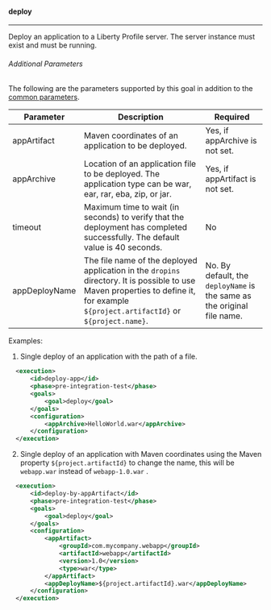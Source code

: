 #### deploy
---
Deploy an application to a Liberty Profile server. The server instance must exist and must be running.

###### Additional Parameters

The following are the parameters supported by this goal in addition to the [common parameters](common-parameters.md#common-parameters).

| Parameter | Description | Required |
| --------  | ----------- | -------  |
| appArtifact | Maven coordinates of an application to be deployed. | Yes, if appArchive is not set. |
| appArchive | Location of an application file to be deployed. The application type can be war, ear, rar, eba, zip, or jar. | Yes, if appArtifact is not set. |
| timeout | Maximum time to wait (in seconds) to verify that the deployment has completed successfully. The default value is 40 seconds. | No |
| appDeployName| The file name of the deployed application in the `dropins` directory. It is possible to use Maven properties to define it, for example `${project.artifactId}` or `${project.name}`. | No. By default, the `deployName` is the same as the original file name.|

Examples:

 1. Single deploy of an application with the path of a file.

  ```xml
    <execution>
        <id>deploy-app</id>
        <phase>pre-integration-test</phase>
        <goals>
            <goal>deploy</goal>
        </goals>
        <configuration>
            <appArchive>HelloWorld.war</appArchive>
        </configuration>
    </execution>
   ```

 2. Single deploy of an application with Maven coordinates using the Maven property `${project.artifactId}` to change the name, this will be `webapp.war` instead of `webapp-1.0.war` .

  ```xml
    <execution>
        <id>deploy-by-appArtifact</id>
        <phase>pre-integration-test</phase>
        <goals>
            <goal>deploy</goal>
        </goals>
        <configuration>
            <appArtifact>
                <groupId>com.mycompany.webapp</groupId>
                <artifactId>webapp</artifactId>
                <version>1.0</version>
                <type>war</type>
            </appArtifact>
            <appDeployName>${project.artifactId}.war</appDeployName>
        </configuration>
    </execution>
  ```
